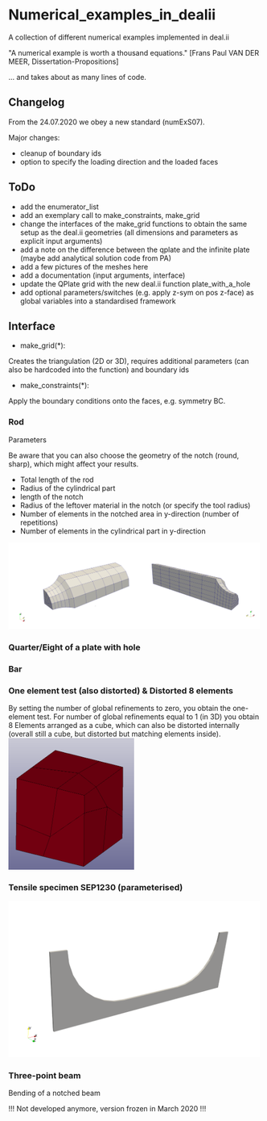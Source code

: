# Numerical_examples_in_dealii
A collection of different numerical examples implemented in deal.ii

"A numerical example is worth a thousand equations." [Frans Paul VAN DER MEER, Dissertation-Propositions]

... and takes about as many lines of code.


## Changelog
From the 24.07.2020 we obey a new standard (numExS07).

Major changes:
* cleanup of boundary ids
* option to specify the loading direction and the loaded faces


## ToDo
* add the enumerator_list
* add an exemplary call to make_constraints, make_grid
* change the interfaces of the make_grid functions to obtain the same setup as the deal.ii geometries (all dimensions and parameters as explicit input arguments)
* add a note on the difference between the qplate and the infinite plate (maybe add analytical solution code from PA)
* add a few pictures of the meshes here
* add a documentation (input arguments, interface)
* update the QPlate grid with the new deal.ii function plate_with_a_hole
* add optional parameters/switches (e.g. apply z-sym on pos z-face) as global variables into a standardised framework

## Interface
* make_grid(*):

Creates the triangulation (2D or 3D), requires additional parameters (can also be hardcoded into the function) and boundary ids

* make_constraints(*):

Apply the boundary conditions onto the faces, e.g. symmetry BC.


### Rod
Parameters

Be aware that you can also choose the geometry of the notch (round, sharp), which might affect your results.

* Total length of the rod
* Radius of the cylindrical part
* length of the notch
* Radius of the leftover material in the notch (or specify the tool radius)
* Number of elements in the notched area in y-direction (number of repetitions)
* Number of elements in the cylindrical part in y-direction

<img src="https://github.com/jfriedlein/Numerical_examples_in_dealii/blob/master/images/Rod%20-%20geometry%20notch60.jpg" width="500">

### Quarter/Eight of a plate with hole

### Bar

### One element test (also distorted) & Distorted 8 elements
By setting the number of global refinements to zero, you obtain the one-element test.
For number of global refinements equal to 1 (in 3D) you obtain 8 Elements arranged as a cube, which can also be distorted internally (overall still a cube, but distorted but matching elements inside).
<img src="https://github.com/jfriedlein/Numerical_examples_in_dealii/blob/master/images/Dis8El.png" width="250">

### Tensile specimen SEP1230 (parameterised)
<img src="https://github.com/jfriedlein/Numerical_examples_in_dealii/blob/master/images/tensileSpecimen_SEP1230.png" width="500">

### Three-point beam
Bending of a notched beam

!!! Not developed anymore, version frozen in March 2020 !!!

